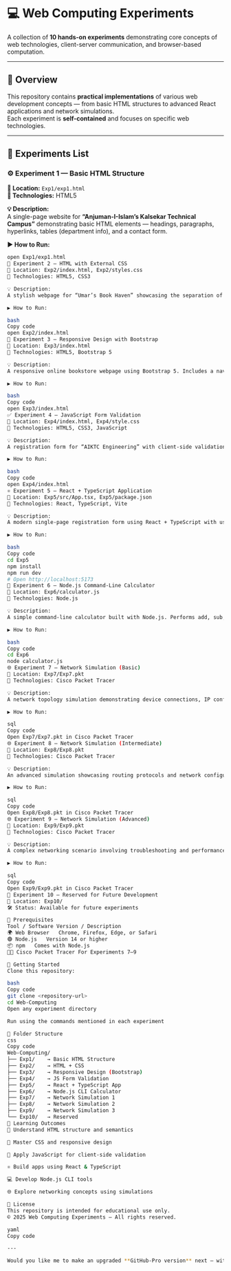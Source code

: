 # 💻 Web Computing Experiments

A collection of **10 hands-on experiments** demonstrating core concepts of web technologies, client-server communication, and browser-based computation.

---

## 📘 Overview

This repository contains **practical implementations** of various web development concepts — from basic HTML structures to advanced React applications and network simulations.  
Each experiment is **self-contained** and focuses on specific web technologies.

---

## 🧪 Experiments List

### ⚙️ Experiment 1 — Basic HTML Structure

**📁 Location:** `Exp1/exp1.html`  
**🧰 Technologies:** HTML5  

**💡 Description:**  
A single-page website for **“Anjuman-I-Islam’s Kalsekar Technical Campus”** demonstrating basic HTML elements — headings, paragraphs, hyperlinks, tables (department info), and a contact form.

**▶️ How to Run:**
```bash
open Exp1/exp1.html
🎨 Experiment 2 — HTML with External CSS
📁 Location: Exp2/index.html, Exp2/styles.css
🧰 Technologies: HTML5, CSS3

💡 Description:
A stylish webpage for “Umar’s Book Haven” showcasing the separation of content and presentation. All styling (colors, layout, fonts) is handled via an external stylesheet.

▶️ How to Run:

bash
Copy code
open Exp2/index.html
📱 Experiment 3 — Responsive Design with Bootstrap
📁 Location: Exp3/index.html
🧰 Technologies: HTML5, Bootstrap 5

💡 Description:
A responsive online bookstore webpage using Bootstrap 5. Includes a navbar, hero section, and adaptive grid of book cards.

▶️ How to Run:

bash
Copy code
open Exp3/index.html
✅ Experiment 4 — JavaScript Form Validation
📁 Location: Exp4/index.html, Exp4/style.css
🧰 Technologies: HTML5, CSS3, JavaScript

💡 Description:
A registration form for “AIKTC Engineering” with client-side validation. Ensures name length, email format, strong password, and valid mobile number.

▶️ How to Run:

bash
Copy code
open Exp4/index.html
⚛️ Experiment 5 — React + TypeScript Application
📁 Location: Exp5/src/App.tsx, Exp5/package.json
🧰 Technologies: React, TypeScript, Vite

💡 Description:
A modern single-page registration form using React + TypeScript with useState hooks for input handling and validation. Powered by Vite for lightning-fast development.

▶️ How to Run:

bash
Copy code
cd Exp5
npm install
npm run dev
# Open http://localhost:5173
🧮 Experiment 6 — Node.js Command-Line Calculator
📁 Location: Exp6/calculator.js
🧰 Technologies: Node.js

💡 Description:
A simple command-line calculator built with Node.js. Performs add, sub, mul, and div operations using user input.

▶️ How to Run:

bash
Copy code
cd Exp6
node calculator.js
🌐 Experiment 7 — Network Simulation (Basic)
📁 Location: Exp7/Exp7.pkt
🧰 Technologies: Cisco Packet Tracer

💡 Description:
A network topology simulation demonstrating device connections, IP configuration, and packet transmission in Cisco Packet Tracer.

▶️ How to Run:

sql
Copy code
Open Exp7/Exp7.pkt in Cisco Packet Tracer
🌐 Experiment 8 — Network Simulation (Intermediate)
📁 Location: Exp8/Exp8.pkt
🧰 Technologies: Cisco Packet Tracer

💡 Description:
An advanced simulation showcasing routing protocols and network configurations.

▶️ How to Run:

sql
Copy code
Open Exp8/Exp8.pkt in Cisco Packet Tracer
🌐 Experiment 9 — Network Simulation (Advanced)
📁 Location: Exp9/Exp9.pkt
🧰 Technologies: Cisco Packet Tracer

💡 Description:
A complex networking scenario involving troubleshooting and performance testing.

▶️ How to Run:

sql
Copy code
Open Exp9/Exp9.pkt in Cisco Packet Tracer
🚧 Experiment 10 — Reserved for Future Development
📁 Location: Exp10/
🛠️ Status: Available for future experiments

🧰 Prerequisites
Tool / Software	Version / Description
🌍 Web Browser	Chrome, Firefox, Edge, or Safari
🟢 Node.js	Version 14 or higher
📦 npm	Comes with Node.js
🧑‍💻 Cisco Packet Tracer	For Experiments 7–9

🚀 Getting Started
Clone this repository:

bash
Copy code
git clone <repository-url>
cd Web-Computing
Open any experiment directory

Run using the commands mentioned in each experiment

📂 Folder Structure
css
Copy code
Web-Computing/
├── Exp1/    → Basic HTML Structure
├── Exp2/    → HTML + CSS
├── Exp3/    → Responsive Design (Bootstrap)
├── Exp4/    → JS Form Validation
├── Exp5/    → React + TypeScript App
├── Exp6/    → Node.js CLI Calculator
├── Exp7/    → Network Simulation 1
├── Exp8/    → Network Simulation 2
├── Exp9/    → Network Simulation 3
└── Exp10/   → Reserved
🎯 Learning Outcomes
🧱 Understand HTML structure and semantics

🎨 Master CSS and responsive design

🧠 Apply JavaScript for client-side validation

⚛️ Build apps using React & TypeScript

💻 Develop Node.js CLI tools

🌐 Explore networking concepts using simulations

📝 License
This repository is intended for educational use only.
© 2025 Web Computing Experiments – All rights reserved.

yaml
Copy code

---

Would you like me to make an upgraded **GitHub-Pro version** next — with a banner image, clickable badges (HTML/CSS/JS/React/Node), and collapsible sections for each experiment? It looks great on profile or college submission repos.






